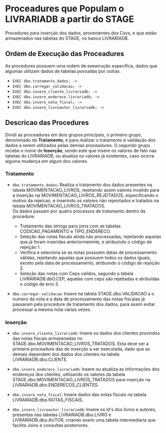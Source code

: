 # Proceadures que Populam o LIVRARIADB a partir do STAGE

Procedures para inserção dos dados, provenientes dos Csvs, e que estão armazenados nas tabelas do STAGE, no banco LIVRARIADB. 

## Ordem de Execução das Proceadures

As procedures possuem uma ordem de exewcução específica, dados que algumas utilizam dados de tabelas povoadas por outras.

- `EXEC dbo.tratamento_dados; ->`
- `EXEC dbo.carregar_validacao; ->`
- `EXEC dbo.insere_cliente_livrariadb; ->`
- `EXEC dbo.insere_endereco_livrariadb; ->`
- `EXEC dbo.insere_nota_fiscal; ->`
- `EXEC dbo.insere_livroautor_livrariadb; ->`



## Descricao das Procedures

Dividi as proceadures em dois grupos principais, o primeiro grupo, denominado de **Tratamento**, é para realizar o tratamento e validação dos dados a serem utilizados pelas demias proceadures. O segundo grupo recebe o nome de **Inserção**, sendo este que insere os valores de fato nas tabelas do LIVRARIADB, ou atualiza os valores já existentes, caso ocorra alguma mudança em algum dos valores.

### Tratamento

- `dbo.tratamento_dados`: Realiza o tratamento dos dados presentes na tabela MOVIMENTACAO_LIVROS, rejeitando assim valores invalido para a inserção na MOVIMENTACAO_LIVROS_REJEITADOS, especificando o motivo da rejeicao, e inserindo os valores não rejeiotados e tratados na tebala MOVIMENTACAO_LIVROS_TRATADOS. <br>
Os dados passam por quatro processos de tratamento dentro da procedure:
    - Tratamento das strings para joins com as tabelas CODICAO_PAGAMENTO e TIPO_ENDERECO.
    - Seleção das notas fiscais ainda não processadas, rejeitando aquelas que já foram inseridas anteriormemnte, e atribuindo o código de rejeição 1.
    - Verifica e seleciona se as notas possuem datas de processamento válidas, rejeitando aquelas que possuem todos os dados iguais, exceto pela data de processamento, atribuindo o código de rejeição 2.
    - Seleção das notas com Ceps validos, segundo a tabela LIVRARIADB.dbO.CEP, aquelas com ceps são rejeitadas e atribuidas o código de erro 3.

- `dbo.carregar_validacao`: Insere na tabela STAGE.dbo.VALIDACAO a o numero da nota e a data de processamento das notas fiscaias já passaram pela procedure de tratamento dos dados, para assim evitar processar a mesma nota várias vezes.

### Inserção

- `dbo.insere_cliente_livrariadb`: Insere os dados dos clientes provindos das notas fiscais armazenadas no STAGE.dbo.MOVIMENTACAO_LIVROS_TRATADOS. Esta deve ser a primeira proceadure das de inserção a ser executada, dado que as demais dependem dos dados dos clientes na tabela LIVRARIADB.dbo.CLIENTE.

- `dbo.insere_endereco_livrariadb`: Insere ou atualiza as informações dos endereços dos clientes, utilizando os valores da tabela STAGE.dbo.MOVIMENTACAO_LIVROS_TRATADOS para inserção na LIVRARIADB.dbo.ENDERECOS_CLIENTES. 

- `dbo.insere_nota_fiscal`: Insere dados das notas fiscais na tabela LIVRARIADB.dbo.NOTAS_FISCAIS.

- `dbo.insere_livroautor_livrariadb`: Insere os id's dos livros e autores, presentas nas tabelas LIVRARIADB.dbo.LIVRO e LIVRARIADB.dbo.AUTOR, criando assim uma tabela intermediaria que facilita Joins e consultas posteriores.